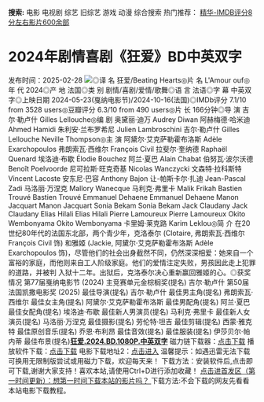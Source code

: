**搜索:** 电影 电视剧 综艺 旧综艺 游戏 动漫 综合搜索 热门推荐： [精华-IMDB评分8分左右影片600余部](https://www.dytt8.com/html/gndy/jddy/20160320/50510.html)
# 2024年剧情喜剧《狂爱》BD中英双字
发布时间：2025-02-28 
![](https://img9.doubanio.com/view/photo/l_ratio_poster/public/p2912557930.jpg)◎译 名 狂爱/Beating Hearts◎片 名 L'Amour ouf◎年 代 2024◎产 地 法国◎类 别 剧情/喜剧/爱情/歌舞◎语 言 法语◎字 幕 中英双字◎上映日期 2024-05-23(戛纳电影节)/2024-10-16(法国)◎IMDb评分 7.1/10 from 3528 users◎豆瓣评分 6.3/10 from 490 users◎片 长 166分钟◎导 演 吉尔·勒卢什 Gilles Lellouche◎编 剧 奥黛丽·迪万 Audrey Diwan 阿赫梅德·哈米迪 Ahmed Hamidi 朱利安·兰布罗希尼 Julien Lambroschini 吉尔·勒卢什 Gilles Lellouche Neville Thompson◎主 演 阿黛尔·艾克萨勒霍布洛斯 Adèle Exarchopoulos 弗朗索瓦·西维尔 François Civil 拉斐尔·奎纳德 Raphaël Quenard 埃洛迪·布歇 Élodie Bouchez 阿兰·夏巴 Alain Chabat 伯努瓦·波尔沃德 Benoît Poelvoorde 尼可拉斯·旺克奇基 Nicolas Wanczycki 文森特·拉科斯特 Vincent Lacoste 安东尼·巴容 Anthony Bajon 让-帕斯卡尔·扎迪 Jean-Pascal Zadi 马洛丽·万涅克 Mallory Wanecque 马利克·弗里卡 Malik Frikah Bastien Trouvé Bastien Trouvé Emmanuel Dehaene Emmanuel Dehaene Manon Jacquart Manon Jacquart Sonia Bekam Sonia Bekam Jack Claudany Jack Claudany Elias Hilali Elias Hilali Pierre Lamoureux Pierre Lamoureux Okito Wembonyama Okito Wembonyama 卡里姆·莱克路 Karim Leklou◎简 介 在20世纪80年代的法国东北部，两个青少年，克洛泰尔 (Clotaire, 弗朗索瓦·西维尔 François Civil 饰) 和雅姬 (Jackie, 阿黛尔·艾克萨勒霍布洛斯 Adèle Exarchopoulos 饰)，尽管他们的社会出身截然不同，仍然深深相爱：她来自一个富裕的家庭，而他则来自工人阶级家庭。他们的爱情注定失败，男孩因此走上犯罪的道路，并被判 入狱十二年。出狱后，克洛泰尔决心重新赢回雅姬的心。◎获奖情况 第77届戛纳电影节 (2024) 主竞赛单元金棕榈奖(提名) 吉尔·勒卢什 第50届法国凯撒电影奖 (2025) 最佳导演(提名) 吉尔·勒卢什 最佳男主角(提名) 弗朗索瓦·西维尔 最佳女主角(提名) 阿黛尔·艾克萨勒霍布洛斯 最佳男配角(提名) 阿兰·夏巴 最佳女配角(提名) 埃洛迪·布歇 最佳新人男演员(提名) 马利克·弗里卡 最佳新人女演员(提名) 马洛丽·万涅克 最佳摄影(提名) 劳伦特·坦吉 最佳剪辑(提名) 西蒙·雅克特 最佳原创音乐(提名) 乔恩·布利昂 最佳音效(提名) 最佳服装(提名) 伊莎贝尔·帕内蒂 最佳布景(提名)[**狂爱.2024.BD.1080P.中英双字**](magnet:?xt=urn:btih:9df895400cae3db60f9c7178ecc6de17b7c1f6d3&dn=%e9%98%b3%e5%85%89%e7%94%b5%e5%bd%b1dygod.org.%e7%8b%82%e7%88%b1.2024.BD.1080P.%e4%b8%ad%e8%8b%b1%e5%8f%8c%e5%ad%97.mkv&tr=udp%3a%2f%2ftracker.opentrackr.org%3a1337%2fannounce&tr=udp%3a%2f%2fexodus.desync.com%3a6969%2fannounce) 磁力链下载器：[点击下载](https://dygod.org/js/bt.htm "qBittorrent") 播放软件下载：[点击下载](https://dygod.org/js/player.htm "PotPlayer") 电影下载地址2：[点击进入](https://dygod.org/ "阳光电影") 温馨提示：如遇迅雷无法下载可换用无限制版尝试或用磁力下载，欢迎每天来！  下载方法：安装软件后,点击即可下载,谢谢大家支持！喜欢本站,请使用Ctrl+D进行添加收藏！ [点击进首发区（第一时间更新）：想第一时间下载本站的影片吗？ ](https://www.ygdy8.net/)下载方法:不会下载的网友先看看本站电影下载教程。